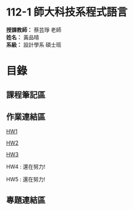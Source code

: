 # **112-1 師大科技系程式語言**  
**授課教師：** 蔡芸琤 老師  
**姓名：** 黃品晴  
**系級：** 設計學系 碩士班
  
# 目錄  
## 課程筆記區

## 作業連結區
  
  [HW1](https://github.com/cchs10232/112-1PL/blob/main/HW1/HW1.ipynb)
  
  [HW2](https://github.com/cchs10232/112-1PL/blob/main/HW2/HW2.ipynb)
  
  [HW3](https://github.com/cchs10232/112-1PL/blob/main/HW3/HW3.ipynb)
  
  HW4 : 還在努力!
  
  HW5 : 還在努力!
  
## 專題連結區
